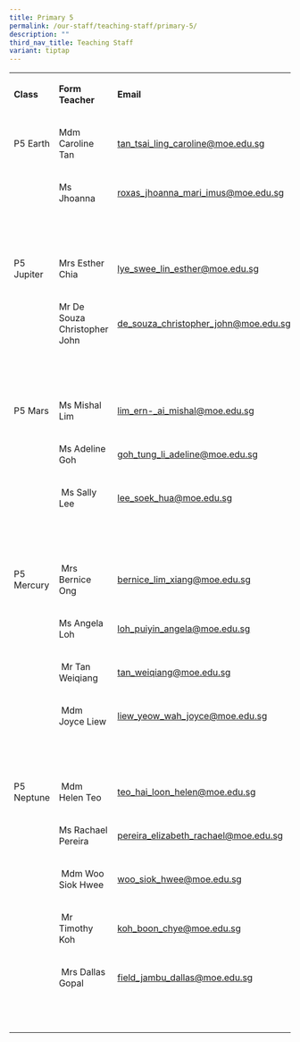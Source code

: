 ```yaml
---
title: Primary 5
permalink: /our-staff/teaching-staff/primary-5/
description: ""
third_nav_title: Teaching Staff
variant: tiptap
---
```

<table><tbody><tr><td rowspan="1" colspan="1"><p><strong>Class&nbsp;&nbsp;</strong><br></p></td><td rowspan="1" colspan="1"><p><strong>Form Teacher</strong></p></td><td rowspan="1" colspan="1"><p><strong>Email</strong></p></td></tr><tr><td rowspan="1" colspan="1"><p><br>P5 Earth<br><br></p></td><td rowspan="1" colspan="1"><p>Mdm Caroline Tan</p></td><td rowspan="1" colspan="1"><p><a href="mailto:tan_tsai_ling_caroline@moe.edu.sg" rel="noopener noreferrer nofollow" target="">tan_tsai_ling_caroline@moe.edu.sg</a><br></p></td></tr><tr><td rowspan="1" colspan="1"><p>&nbsp;</p></td><td rowspan="1" colspan="1"><p>Ms Jhoanna</p></td><td rowspan="1" colspan="1"><p><a href="mailto:roxas_jhoanna_mari_imus@moe.edu.sg" rel="noopener noreferrer nofollow" target="">roxas_jhoanna_mari_imus@moe.edu.sg</a><br></p></td></tr><tr><td rowspan="1" colspan="3"><p>&nbsp;&nbsp;</p></td></tr><tr><td rowspan="1" colspan="1"><p>P5 Jupiter<br></p></td><td rowspan="1" colspan="1"><p>Mrs Esther Chia<br></p></td><td rowspan="1" colspan="1"><p><a href="mailto:lye_swee_lin_esther@moe.edu.sg" rel="noopener noreferrer nofollow" target="">lye_swee_lin_esther@moe.edu.sg</a></p></td></tr><tr><td rowspan="1" colspan="1"><p>&nbsp;</p></td><td rowspan="1" colspan="1"><p>Mr De Souza Christopher John</p></td><td rowspan="1" colspan="1"><p><a href="mailto:de_souza_christopher_john@moe.edu.sg" rel="noopener noreferrer nofollow" target="">de_souza_christopher_john@moe.edu.sg</a><br></p></td></tr><tr><td rowspan="1" colspan="3"><p>&nbsp; &nbsp; &nbsp; &nbsp;</p></td></tr><tr><td rowspan="1" colspan="1"><p>P5 Mars</p></td><td rowspan="1" colspan="1"><p>Ms Mishal Lim</p></td><td rowspan="1" colspan="1"><p><a href="mailto:lim_ern-_ai_mishal@moe.edu.sg" rel="noopener noreferrer nofollow" target="">lim_ern-_ai_mishal@moe.edu.sg</a><br></p></td></tr><tr><td rowspan="1" colspan="1"><p></p></td><td rowspan="1" colspan="1"><p>Ms Adeline Goh</p></td><td rowspan="1" colspan="1"><p><a href="mailto:goh_tung_li_adeline@moe.edu.sg" rel="noopener noreferrer nofollow" target="">goh_tung_li_adeline@moe.edu.sg</a></p></td></tr><tr><td rowspan="1" colspan="1"><p>&nbsp;</p></td><td rowspan="1" colspan="1"><p>&nbsp;Ms Sally Lee</p></td><td rowspan="1" colspan="1"><p><a href="mailto:lee_soek_hua@moe.edu.sg" rel="noopener noreferrer nofollow" target="">lee_soek_hua@moe.edu.sg</a>&nbsp;</p></td></tr><tr><td rowspan="1" colspan="3"><p>&nbsp; &nbsp; &nbsp; &nbsp;</p></td></tr><tr><td rowspan="1" colspan="1"><p>P5 Mercury<br></p></td><td rowspan="1" colspan="1"><p><strong>&nbsp;</strong>Mrs Bernice Ong</p></td><td rowspan="1" colspan="1"><p><a href="mailto:bernice_lim_xiang@moe.edu.sg" rel="noopener noreferrer nofollow" target="">bernice_lim_xiang@moe.edu.sg</a><br></p></td></tr><tr><td rowspan="1" colspan="1"><p></p></td><td rowspan="1" colspan="1"><p>Ms Angela Loh</p></td><td rowspan="1" colspan="1"><p><a href="mailto:loh_puiyin_angela@moe.edu.sg" rel="noopener noreferrer nofollow" target="">loh_puiyin_angela@moe.edu.sg</a>&nbsp;<br></p></td></tr><tr><td rowspan="1" colspan="1"><p>&nbsp;</p></td><td rowspan="1" colspan="1"><p>&nbsp;Mr Tan Weiqiang</p></td><td rowspan="1" colspan="1"><p><a href="mailto:tan_weiqiang@moe.edu.sg" rel="noopener noreferrer nofollow" target="">tan_weiqiang@moe.edu.sg</a><br></p></td></tr><tr><td rowspan="1" colspan="1"><p>&nbsp;</p></td><td rowspan="1" colspan="1"><p>&nbsp;Mdm Joyce Liew</p></td><td rowspan="1" colspan="1"><p><a href="mailto:liew_yeow_wah_joyce@moe.edu.sg" rel="noopener noreferrer nofollow" target="">liew_yeow_wah_joyce@moe.edu.sg</a><br></p></td></tr><tr><td rowspan="1" colspan="3"><p>&nbsp; &nbsp; &nbsp; &nbsp;</p></td></tr><tr><td rowspan="1" colspan="1"><p>P5 Neptune</p></td><td rowspan="1" colspan="1"><p><strong>&nbsp;</strong>Mdm Helen Teo</p></td><td rowspan="1" colspan="1"><p><a href="mailto:teo_hai_loon_helen@moe.edu.sg" rel="noopener noreferrer nofollow" target="">teo_hai_loon_helen@moe.edu.sg</a></p></td></tr><tr><td rowspan="1" colspan="1"><p></p></td><td rowspan="1" colspan="1"><p>Ms Rachael Pereira<br></p></td><td rowspan="1" colspan="1"><p><a href="mailto:pereira_elizabeth_rachael@moe.edu.sg" rel="noopener noreferrer nofollow" target="">pereira_elizabeth_rachael@moe.edu.sg</a></p></td></tr><tr><td rowspan="1" colspan="1"><p>&nbsp;</p></td><td rowspan="1" colspan="1"><p>&nbsp;Mdm Woo Siok Hwee</p></td><td rowspan="1" colspan="1"><p><a href="mailto:woo_siok_hwee@moe.edu.sg" rel="noopener noreferrer nofollow" target="">woo_siok_hwee@moe.edu.sg</a>&nbsp;</p></td></tr><tr><td rowspan="1" colspan="1"><p>&nbsp;</p></td><td rowspan="1" colspan="1"><p>&nbsp;Mr Timothy Koh</p></td><td rowspan="1" colspan="1"><p><a href="mailto:koh_boon_chye@moe.edu.sg" rel="noopener noreferrer nofollow" target="">koh_boon_chye@moe.edu.sg</a>&nbsp;&nbsp;</p></td></tr><tr><td rowspan="1" colspan="1"><p>&nbsp;</p></td><td rowspan="1" colspan="1"><p>&nbsp;Mrs Dallas Gopal</p></td><td rowspan="1" colspan="1"><p><a href="mailto:field_jambu_dallas@moe.edu.sg" rel="noopener noreferrer nofollow" target="">field_jambu_dallas@moe.edu.sg</a>&nbsp;&nbsp;</p></td></tr><tr><td rowspan="1" colspan="3"><p>&nbsp; &nbsp; &nbsp; &nbsp;</p></td></tr></tbody></table><p></p>